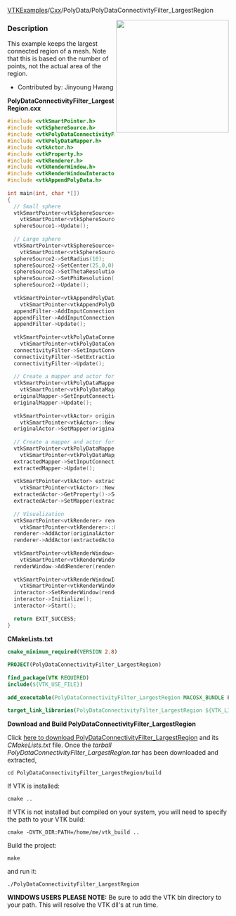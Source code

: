 [VTKExamples](/index/)/[Cxx](/Cxx)/PolyData/PolyDataConnectivityFilter_LargestRegion

<img align="right" src="https://github.com/lorensen/VTKExamples/blob/gh-pages/Testing/Baseline/PolyData/TestPolyDataConnectivityFilter_LargestRegion.png?raw=true" width="256" />

### Description
This example keeps the largest connected region of a mesh. Note that this is based on the number of points, not the actual area of the region.

* Contributed by: Jinyoung Hwang

**PolyDataConnectivityFilter_LargestRegion.cxx**
```c++
#include <vtkSmartPointer.h>
#include <vtkSphereSource.h>
#include <vtkPolyDataConnectivityFilter.h>
#include <vtkPolyDataMapper.h>
#include <vtkActor.h>
#include <vtkProperty.h>
#include <vtkRenderer.h>
#include <vtkRenderWindow.h>
#include <vtkRenderWindowInteractor.h>
#include <vtkAppendPolyData.h>
 
int main(int, char *[])
{
  // Small sphere
  vtkSmartPointer<vtkSphereSource> sphereSource1 = 
    vtkSmartPointer<vtkSphereSource>::New();
  sphereSource1->Update();
  
  // Large sphere
  vtkSmartPointer<vtkSphereSource> sphereSource2 = 
    vtkSmartPointer<vtkSphereSource>::New();
  sphereSource2->SetRadius(10);
  sphereSource2->SetCenter(25,0,0);
  sphereSource2->SetThetaResolution(10);
  sphereSource2->SetPhiResolution(10);
  sphereSource2->Update();
  
  vtkSmartPointer<vtkAppendPolyData> appendFilter = 
    vtkSmartPointer<vtkAppendPolyData>::New();
  appendFilter->AddInputConnection(sphereSource1->GetOutputPort());
  appendFilter->AddInputConnection(sphereSource2->GetOutputPort());
  appendFilter->Update();
  
  vtkSmartPointer<vtkPolyDataConnectivityFilter> connectivityFilter = 
    vtkSmartPointer<vtkPolyDataConnectivityFilter>::New();
  connectivityFilter->SetInputConnection(appendFilter->GetOutputPort());
  connectivityFilter->SetExtractionModeToLargestRegion(); 
  connectivityFilter->Update();
  
  // Create a mapper and actor for original data
  vtkSmartPointer<vtkPolyDataMapper> originalMapper = 
    vtkSmartPointer<vtkPolyDataMapper>::New();
  originalMapper->SetInputConnection(appendFilter->GetOutputPort());
  originalMapper->Update();
  
  vtkSmartPointer<vtkActor> originalActor = 
    vtkSmartPointer<vtkActor>::New();
  originalActor->SetMapper(originalMapper);
  
  // Create a mapper and actor for extracted data
  vtkSmartPointer<vtkPolyDataMapper> extractedMapper = 
    vtkSmartPointer<vtkPolyDataMapper>::New();
  extractedMapper->SetInputConnection(connectivityFilter->GetOutputPort());
  extractedMapper->Update();
  
  vtkSmartPointer<vtkActor> extractedActor = 
    vtkSmartPointer<vtkActor>::New();
  extractedActor->GetProperty()->SetColor(1,0,0);
  extractedActor->SetMapper(extractedMapper);
  
  // Visualization
  vtkSmartPointer<vtkRenderer> renderer = 
    vtkSmartPointer<vtkRenderer>::New();
  renderer->AddActor(originalActor);
  renderer->AddActor(extractedActor);
  
  vtkSmartPointer<vtkRenderWindow> renderWindow = 
    vtkSmartPointer<vtkRenderWindow>::New();
  renderWindow->AddRenderer(renderer);
  
  vtkSmartPointer<vtkRenderWindowInteractor> interactor = 
    vtkSmartPointer<vtkRenderWindowInteractor>::New();
  interactor->SetRenderWindow(renderWindow);
  interactor->Initialize();
  interactor->Start();
  
  return EXIT_SUCCESS;
}
```
**CMakeLists.txt**
```cmake
cmake_minimum_required(VERSION 2.8)
 
PROJECT(PolyDataConnectivityFilter_LargestRegion)
 
find_package(VTK REQUIRED)
include(${VTK_USE_FILE})
 
add_executable(PolyDataConnectivityFilter_LargestRegion MACOSX_BUNDLE PolyDataConnectivityFilter_LargestRegion.cxx)
 
target_link_libraries(PolyDataConnectivityFilter_LargestRegion ${VTK_LIBRARIES})
```

**Download and Build PolyDataConnectivityFilter_LargestRegion**

Click [here to download PolyDataConnectivityFilter_LargestRegion](https://github.com/lorensen/VTKWikiExamplesTarballs/raw/master/PolyDataConnectivityFilter_LargestRegion.tar) and its *CMakeLists.txt* file.
Once the *tarball PolyDataConnectivityFilter_LargestRegion.tar* has been downloaded and extracted,
```
cd PolyDataConnectivityFilter_LargestRegion/build 
```
If VTK is installed:
```
cmake ..
```
If VTK is not installed but compiled on your system, you will need to specify the path to your VTK build:
```
cmake -DVTK_DIR:PATH=/home/me/vtk_build ..
```
Build the project:
```
make
```
and run it:
```
./PolyDataConnectivityFilter_LargestRegion
```
**WINDOWS USERS PLEASE NOTE:** Be sure to add the VTK bin directory to your path. This will resolve the VTK dll's at run time.

